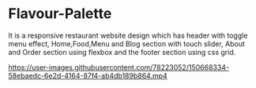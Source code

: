 # Flavour-Palette



It is a responsive restaurant website design which has header with toggle menu effect, Home,Food,Menu and Blog section with touch slider, About and Order section using flexbox and the footer section using css grid.

https://user-images.githubusercontent.com/78223052/150668334-58ebaedc-6e2d-4164-87f4-ab4db189b864.mp4

